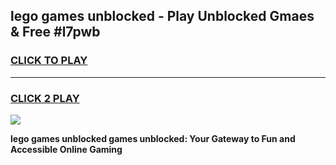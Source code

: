 
## lego games unblocked - Play Unblocked Gmaes & Free #l7pwb
<h3>
<a href="https://news.freeplayer.one?title=lego_games_unblocked&ref=24F">CLICK TO PLAY</a></h3>
<hr>

<h3>
<a href="https://news.freeplayer.one?title=lego_games_unblocked&ref=24F">CLICK 2 PLAY</a>
  
</h3>

<a href="https://news.freeplayer.one?title=lego_games_unblocked&ref=24F/"><img src="https://clearcache.store/games.png"></a>


**lego games unblocked games unblocked: Your Gateway to Fun and Accessible Online Gaming**
